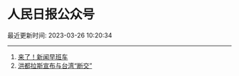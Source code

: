 # 人民日报公众号

最近更新时间: 2023-03-26 10:20:34

--- 
1. [来了！新闻早班车](https://mp.weixin.qq.com/s/eHXvCkTIgJa9iIJpmpRQ0A) 
2. [洪都拉斯宣布与台湾“断交”](https://mp.weixin.qq.com/s/Z19pUUWf9qOjpqXxMNX3_A) 
